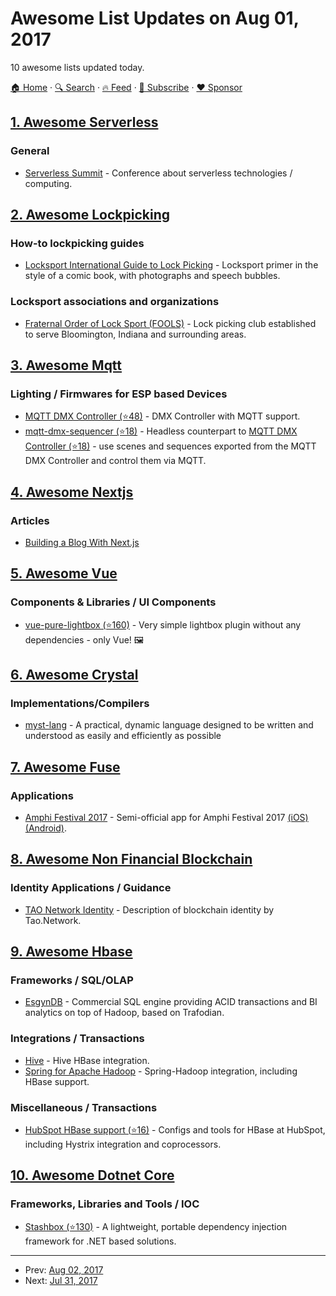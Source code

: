 # Awesome List Updates on Aug 01, 2017

10 awesome lists updated today.

[🏠 Home](/README.md) · [🔍 Search](https://www.trackawesomelist.com/search/) · [🔥 Feed](https://www.trackawesomelist.com/rss.xml) · [📮 Subscribe](https://trackawesomelist.us17.list-manage.com/subscribe?u=d2f0117aa829c83a63ec63c2f&id=36a103854c) · [❤️  Sponsor](https://github.com/sponsors/theowenyoung)



## [1. Awesome Serverless](/content/pmuens/awesome-serverless/README.md)

### General

*   [Serverless Summit](http://inserverless.com) - Conference about serverless technologies / computing.

## [2. Awesome Lockpicking](/content/fabacab/awesome-lockpicking/README.md)

### How-to lockpicking guides

*   [Locksport International Guide to Lock Picking](https://web.archive.org/web/20070222144748/http://locksport.com:80/LSIGuide/lsiguide.pdf) - Locksport primer in the style of a comic book, with photographs and speech bubbles.

### Locksport associations and organizations

*   [Fraternal Order of Lock Sport (FOOLS)](http://www.bloomingtonfools.org/) - Lock picking club established to serve Bloomington, Indiana and surrounding areas.

## [3. Awesome Mqtt](/content/hobbyquaker/awesome-mqtt/README.md)

### Lighting / Firmwares for ESP based Devices

*   [MQTT DMX Controller (⭐48)](https://github.com/hobbyquaker/mqtt-dmx-controller) - DMX Controller with MQTT support.
*   [mqtt-dmx-sequencer (⭐18)](https://github.com/hobbyquaker/mqtt-dmx-sequencer) - Headless counterpart to [MQTT DMX Controller (⭐18)](https://github.com/hobbyquaker/mqtt-dmx-sequencer) - use scenes and sequences exported from the MQTT DMX Controller and control them via MQTT.

## [4. Awesome Nextjs](/content/unicodeveloper/awesome-nextjs/README.md)

### Articles

*   [Building a Blog With Next.js](https://timber.io/blog/building-a-blog-with-next-js)

## [5. Awesome Vue](/content/vuejs/awesome-vue/README.md)

### Components & Libraries / UI Components

*   [vue-pure-lightbox (⭐160)](https://github.com/DCzajkowski/vue-pure-lightbox) - Very simple lightbox plugin without any dependencies - only Vue! 🖼

## [6. Awesome Crystal](/content/veelenga/awesome-crystal/README.md)

### Implementations/Compilers

*   [myst-lang](https://github.com/myst-lang/) - A practical, dynamic language designed to be written and understood as easily and efficiently as possible

## [7. Awesome Fuse](/content/fuse-compound/awesome-fuse/README.md)

### Applications

*   [Amphi Festival 2017](http://www.amphi-festival.de/) - Semi-official app for Amphi Festival 2017 [(​iOS)](https://itunes.apple.com/us/app/amphi-festival-2017/id1258744398) [(Android)](https://play.google.com/store/apps/details?id=org.knatten.AmphiFestival2017).

## [8. Awesome Non Financial Blockchain](/content/machinomy/awesome-non-financial-blockchain/README.md)

### Identity Applications / Guidance

*   [TAO Network Identity](http://tao.network/portfolio-item/the-identity-system/) - Description of blockchain identity by Tao.Network.

## [9. Awesome Hbase](/content/rayokota/awesome-hbase/README.md)

### Frameworks / SQL/OLAP

*   [EsgynDB](https://esgyn.com/) - Commercial SQL engine providing ACID transactions and BI analytics on top of Hadoop, based on Trafodian.

### Integrations / Transactions

*   [Hive](https://cwiki.apache.org/confluence/display/Hive/HBaseIntegration) - Hive HBase integration.
*   [Spring for Apache Hadoop](https://projects.spring.io/spring-hadoop/) - Spring-Hadoop integration, including HBase support.

### Miscellaneous / Transactions

*   [HubSpot HBase support (⭐16)](https://github.com/HubSpot/hbase-support) - Configs and tools for HBase at HubSpot, including Hystrix integration and coprocessors.

## [10. Awesome Dotnet Core](/content/thangchung/awesome-dotnet-core/README.md)

### Frameworks, Libraries and Tools / IOC

*   [Stashbox (⭐130)](https://github.com/z4kn4fein/stashbox) - A lightweight, portable dependency injection framework for .NET based solutions.

---

- Prev: [Aug 02, 2017](/content/2017/08/02/README.md)
- Next: [Jul 31, 2017](/content/2017/07/31/README.md)